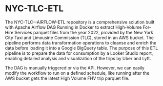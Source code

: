 # NYC-TLC-ETL

The NYC-TLC--AIRFLOW-ETL repository is a comprehensive solution built with Apache Airflow DAG Running in Docker to extract High-Volume For-Hire Services parquet files from the year 2022, provided by the New York City Taxi and Limousine Commission (TLC), stored in an AWS bucket. The pipeline performs data transformation operations to cleanse and enrich the data before loading it into a Google BigQuery table. The purpose of this ETL pipeline is to prepare the data for consumption by a Looker Studio report, enabling detailed analysis and visualization of the trips by Uber and Lyft.

The DAG is manually triggered or via the API. However, we can easily modify the workflow to run on a  defined schedule, like running after the AWS bucket gets the latest High Volume FHV trip parquet file.
